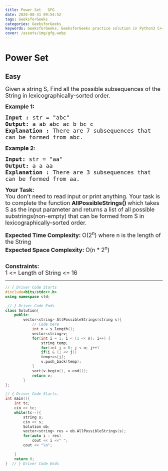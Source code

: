 ```yaml
---
title: Power Set   GFG
date: 2020-08-31 09:54:52
tags: GeeksforGeeks
categories: GeeksforGeeks
keywords: GeeksforGeeks, GeeksforGeeks practice solution in Python3 C++ Java, Power Set - GFG solution
cover: /assets/img/gfg.webp
---
```



# Power Set
## Easy 
<div class="problem-statement">
                <p></p><p><span style="font-size:18px">Given a string S, Find&nbsp;all the possible subsequences&nbsp;of the String in lexicographically-sorted order.</span></p>

<p><span style="font-size:18px"><strong>Example 1:</strong></span></p>

<pre><span style="font-size:18px"><strong>Input : </strong>str = "abc"
<strong>Output: </strong>a ab abc ac b bc c
<strong>Explanation : </strong>There are 7 subsequences that 
can be formed from abc.</span>
</pre>

<p><span style="font-size:18px"><strong>Example 2:</strong></span></p>

<pre><span style="font-size:18px"><strong>Input: </strong>str = "aa"
<strong>Output: </strong>a a aa
<strong>Explanation : </strong>There are 3 subsequences that 
can be formed from aa.</span>
</pre>

<p><span style="font-size:18px"><strong>Your Task:</strong><br>
You don't need to read input or print anything.&nbsp;</span><span style="font-size:18px">Your task is to complete the function&nbsp;<strong>AllPossibleStrings()&nbsp;</strong>which takes S as the input parameter and returns a list of all possible substrings(non-empty) that can be formed from S in lexicographically-sorted order.</span></p>

<p><span style="font-size:18px"><strong>Expected Time Complexity:&nbsp;</strong>O(2<sup>n</sup>) where n is the length of the String<br>
<strong>Expected Space Complexity:&nbsp;</strong>O(n * 2<sup>n</sup>)</span><br>
&nbsp;</p>

<p><strong><span style="font-size:18px">Constraints:&nbsp;</span></strong><br>
<span style="font-size:18px">1 &lt;= Length of String &lt;= 16</span></p>
 <p></p>
            </div>

---




```cpp
// { Driver Code Starts
#include<bits/stdc++.h>
using namespace std;

 // } Driver Code Ends
class Solution{
	public:
		vector<string> AllPossibleStrings(string s){
		    // Code here
		    int n = s.length();
		    vector<string>v;
		    for(int i = 1; i < (1 << n); i++) {
		        string temp;
		        for(int j = 0; j < n; j++)
		        if(i & (1 << j))
		        temp+=s[j];
		        v.push_back(temp);
		    }
		    sort(v.begin(), v.end());
		    return v;
		}
};

// { Driver Code Starts.
int main(){
	int tc;
	cin >> tc;
	while(tc--){
		string s;
		cin >> s;
		Solution ob;
		vector<string> res = ob.AllPossibleStrings(s);
		for(auto i : res)
			cout << i <<" ";
		cout << "\n";

	}
	return 0;
}  // } Driver Code Ends
```
